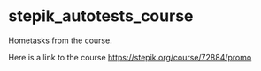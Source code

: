 # stepik_autotests_course
Hometasks from the course. 

Here is a link to the course https://stepik.org/course/72884/promo